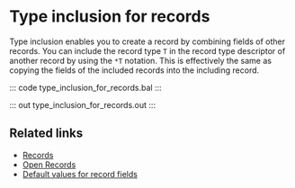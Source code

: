 # Type inclusion for records

Type inclusion enables you to create a record by combining fields of other records. You can include the record type `T` in the record type descriptor of another record by using the `*T` notation. This is effectively the same as copying the fields of the included records into the including record.

::: code type_inclusion_for_records.bal :::

::: out type_inclusion_for_records.out :::

## Related links
- [Records](/learn/by-example#)
- [Open Records](/learn/by-example/open-records/)
- [Default values for record fields](/learn/by-example/default-values-for-record-fields/)
